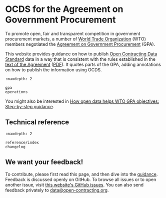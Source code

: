 # OCDS for the Agreement on Government Procurement

To promote open, fair and transparent competition in government procurement markets, a number of [World Trade Organization](https://www.wto.org/) (WTO) members negotiated the [Agreement on Government Procurement](https://www.wto.org/english/tratop_e/gproc_e/gp_gpa_e.htm) (GPA).

This website provides guidance on how to publish [Open Contracting Data Standard](http://standard.open-contracting.org/) data in a way that is consistent with the rules established in the [text of the Agreement](https://www.wto.org/english/docs_e/legal_e/rev-gpr-94_01_e.htm) ([PDF](https://www.wto.org/english/docs_e/legal_e/rev-gpr-94_01_e.pdf)). It quotes parts of the GPA, adding annotations on how to publish the information using OCDS.

```{toctree}
:maxdepth: 2

gpa
operations
```

You might also be interested in [How open data helps WTO GPA objectives: Step-by-step guidance](https://www.open-contracting.org/resources/how-open-data-helps-wto-gpa-objectives-a-step-by-step-guidance-document/).

## Technical reference

```{toctree}
:maxdepth: 2

reference/index
changelog
```

## We want your feedback!

To contribute, please first read this page, and then dive into the [guidance](gpa). Feedback is discussed openly on GitHub. To browse all issues or to open another issue, visit [this website's GitHub issues](https://github.com/open-contracting-extensions/government-procurement-agreement/issues). You can also send feedback privately to <data@open-contracting.org>.
